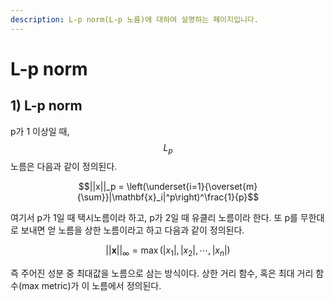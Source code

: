 ```yaml
---
description: L-p norm(L-p 노름)에 대하여 설명하는 페이지입니다.
---
```


# L-p norm

## 1) L-p norm

p가 1 이상일 때, $$L_p$$​노름은 다음과 같이 정의된다.

$$||x||_p = \left(\underset{i=1}{\overset{m}{\sum}}|\mathbf{x}_i|^p\right)^\frac{1}{p}$$

여기서 p가 1일 때​ 택시노름이라 하고, p가 2일 때 유클리 노름이라 한다. 또 p를 무한대로 보내면 얻 노름을 상한 노름이라고 하고 다음과 같이 정의된다.

$$||\mathbf{x}||_{\infty}=\max(|x_1|,|x_2|,\cdots,|x_n|)$$

즉 주어진 성분 중 최대값을 노름으로 삼는 방식이다. 상한 거리 함수, 혹은 최대 거리 함수(max metric)가 이 노름에서 정의된다.​
